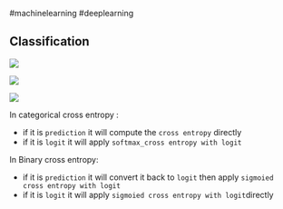 #machinelearning #deeplearning 

## Classification 

![](../figures/Activations.png)

![](../figures/Activations-1.png)


![](../figures/Activations-2.png)


In categorical cross entropy :

-   if it is `prediction` it will compute the `cross entropy` directly
-   if it is `logit` it will apply `softmax_cross entropy with logit`

In Binary cross entropy:

-   if it is `prediction` it will convert it back to `logit` then apply `sigmoied cross entropy with logit`
-   if it is `logit` it will apply `sigmoied cross entropy with logit`directly